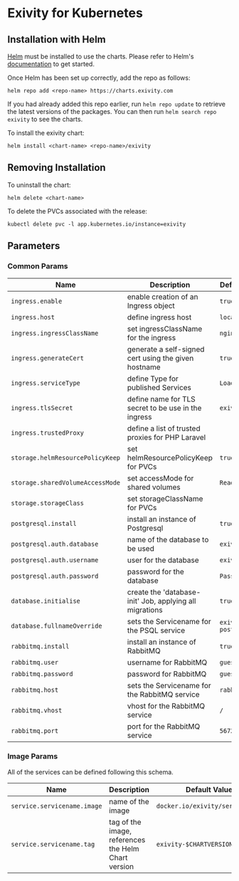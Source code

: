 # Exivity for Kubernetes

## Installation with Helm

[Helm](https://helm.sh) must be installed to use the charts. Please refer to
Helm's [documentation](https://helm.sh/docs) to get started.

Once Helm has been set up correctly, add the repo as follows:

    helm repo add <repo-name> https://charts.exivity.com

If you had already added this repo earlier, run `helm repo update` to retrieve
the latest versions of the packages. You can then run `helm search repo exivity`
to see the charts.

To install the exivity chart:

    helm install <chart-name> <repo-name>/exivity



## Removing Installation

To uninstall the chart:

    helm delete <chart-name>

To delete the PVCs associated with the release:

    kubectl delete pvc -l app.kubernetes.io/instance=exivity

## Parameters

### Common Params

| Name                             | Description                                              | Default Value      |
|----------------------------------|----------------------------------------------------------|--------------------|
| `ingress.enable`                 | enable creation of an Ingress object                     | `true`             |
| `ingress.host`                   | define ingress host                                      | `localhost`        |
| `ingress.ingressClassName`       | set ingressClassName for the ingress                     | `nginx`            |
| `ingress.generateCert`           | generate a self-signed cert using the given hostname     | `true`             |
| `ingress.serviceType`            | define Type for published Services                       | `LoadBalancer`     |
| `ingress.tlsSecret`              | define name for TLS secret to be use in the ingress      | `exivity-tls`      |
| `ingress.trustedProxy`           | define a list of trusted proxies for PHP Laravel         |                    |
| `storage.helmResourcePolicyKeep` | set helmResourcePolicyKeep for PVCs                      | `true`             |
| `storage.sharedVolumeAccessMode` | set accessMode for shared volumes                        | `ReadWriteMany`    |
| `storage.storageClass`           | set storageClassName for PVCs                            |                    |
| `postgresql.install`             | install an instance of Postgresql                        | `true`             |
| `postgresql.auth.database`       | name of the database to be used                          | `exivity`          |
| `postgresql.auth.username`       | user for the database                                    | `exivity`          |
| `postgresql.auth.password`       | password for the database                                | `Password12!`      |
| `database.initialise`            | create the 'database-init' Job, applying all migrations  | `true`             |
| `database.fullnameOverride`      | sets the Servicename for the PSQL service                | `exivity-postgres` |
| `rabbitmq.install`               | install an instance of RabbitMQ                          | `true`             |
| `rabbitmq.user`                  | username for RabbitMQ                                    | `guest`            |
| `rabbitmq.password`              | password for RabbitMQ                                    | `guest`            |
| `rabbitmq.host`                  | sets the Servicename for the RabbitMQ service            | `rabbit`           |
| `rabbitmq.vhost`                 | vhost for the RabbitMQ service                           | `/`                |
| `rabbitmq.port`                  | port for the RabbitMQ service                            | `5672`             |

### Image Params
All of the services can be defined following this schema.

| Name                        | Description                                         | Default Value                   |
|-----------------------------|-----------------------------------------------------|---------------------------------|
| `service.servicename.image` | name of the image                                   | `docker.io/exivity/servicename` |
| `service.servicename.tag`   | tag of the image, references the Helm Chart version | `exivity-$CHARTVERSION`         |
